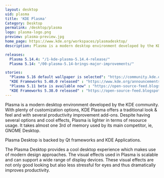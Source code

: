 ```yaml
---
layout: desktop
uid: plasma
title: 'KDE Plasma'
Category: Desktop
permalink: /desktop/plasma
logo: plasma-logo.png
preview: plasma-preview.jpg
home_page: https://www.kde.org/workspaces/plasmadesktop/
description: Plasma is a modern desktop environment developed by the KDE community. With plenty of customization options, KDE Plasma offers a traditional look & feel and with several productivity improvement add-ons..

releases:
  Plasma 5.14.4: "/1-kde-plasma-5.14.4-release/"
  Plasma 5.14: "/00-plasma-5.14-brings-major-improvements/"

stories:
  "Plasma 5.16 default wallpaper is selected": "https://community.kde.org/KDE_Visual_Design_Group/Plasma_5.16_Wallpaper_Competition#We_have_a_Winner.21"
  "KDE Frameworks 5.40.0 released" : "https://www.kde.org/announcements/kde-frameworks-5.40.0.php"
  "Plasma 5.11 beta is available now" : "https://open-source-feed.blogspot.com/2017/09/plasma-511-beta-is-available-now.html"
  "KDE Frameworks 5.38.0 released" : "https://open-source-feed.blogspot.com/2017/09/kde-frameworks-5380-released-with.html"
---
```


Plasma is a modern desktop environment developed by the KDE community. With plenty of customization options, KDE Plasma offers a traditional look & feel and with several productivity improvement add-ons. Despite having several options and cool effects, Plasma is lighter in terms of resource usage. It takes almost one 3rd of memory used by its main competitor, ie, GNOME Desktop.

Plasma Desktop is backed by Qt frameworks and KDE Applications.

The Plasma Desktop provides a cool desktop experience which makes use of modern design approaches. The visual effects used in Plasma is scalable and can support a wide range of display devices. These visual effects are not only good looking but also less stressful for eyes and thus dramatically improves productivity.
